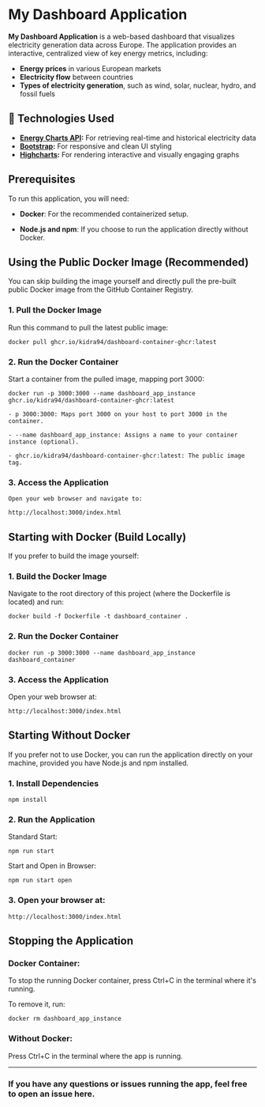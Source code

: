 # My Dashboard Application

**My Dashboard Application** is a web-based dashboard that visualizes electricity generation data across Europe. The application provides an interactive, centralized view of key energy metrics, including:

- **Energy prices** in various European markets  
- **Electricity flow** between countries
- **Types of electricity generation**, such as wind, solar, nuclear, hydro, and fossil fuels  

## 🔧 Technologies Used

- **[Energy Charts API](https://api.energy-charts.info/):** For retrieving real-time and historical electricity data  
- **[Bootstrap](https://getbootstrap.com/):** For responsive and clean UI styling  
- **[Highcharts](https://www.highcharts.com/):** For rendering interactive and visually engaging graphs  


## Prerequisites

To run this application, you will need:

* **Docker**: For the recommended containerized setup.

* **Node.js and npm**: If you choose to run the application directly without Docker.

## Using the Public Docker Image (Recommended)

You can skip building the image yourself and directly pull the pre-built public Docker image from the GitHub Container Registry.

### 1. Pull the Docker Image

Run this command to pull the latest public image:


    docker pull ghcr.io/kidra94/dashboard-container-ghcr:latest

### 2. Run the Docker Container

Start a container from the pulled image, mapping port 3000:

    docker run -p 3000:3000 --name dashboard_app_instance ghcr.io/kidra94/dashboard-container-ghcr:latest

    - p 3000:3000: Maps port 3000 on your host to port 3000 in the container.

    - --name dashboard_app_instance: Assigns a name to your container instance (optional).

    - ghcr.io/kidra94/dashboard-container-ghcr:latest: The public image tag.

### 3. Access the Application

    Open your web browser and navigate to:

    http://localhost:3000/index.html


## Starting with Docker (Build Locally)

If you prefer to build the image yourself:

### 1. Build the Docker Image

Navigate to the root directory of this project (where the Dockerfile is located) and run:

    docker build -f Dockerfile -t dashboard_container .

### 2. Run the Docker Container

    docker run -p 3000:3000 --name dashboard_app_instance dashboard_container

### 3. Access the Application

Open your web browser at:

    http://localhost:3000/index.html

## Starting Without Docker

If you prefer not to use Docker, you can run the application directly on your machine, provided you have Node.js and npm installed.

### 1. Install Dependencies

    npm install

### 2. Run the Application

Standard Start:

    npm run start

Start and Open in Browser:

    npm run start open

### 3. Open your browser at:

    http://localhost:3000/index.html

## Stopping the Application

### Docker Container: 

To stop the running Docker container, press Ctrl+C in the terminal where it's running. 

To remove it, run:

    docker rm dashboard_app_instance

### Without Docker:

Press Ctrl+C in the terminal where the app is running.

---

### If you have any questions or issues running the app, feel free to open an issue here.
